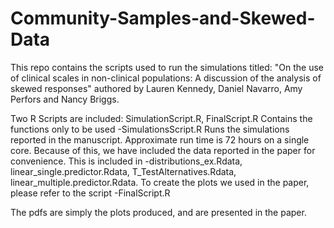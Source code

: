# Community-Samples-and-Skewed-Data
This repo contains the scripts used to run the simulations titled: "On the use of clinical scales in non-clinical populations: A discussion of the analysis of skewed responses" authored by Lauren Kennedy, Daniel Navarro, Amy Perfors and Nancy Briggs.

Two R Scripts are included: SimulationScript.R, FinalScript.R
Contains the functions only to be used -SimulationsScript.R Runs the simulations reported in the manuscript. Approximate run time is 72 hours on a single core. Because of this, we have included the data reported in the paper for convenience. This is included in -distributions_ex.Rdata, linear_single.predictor.Rdata, T_TestAlternatives.Rdata, linear_multiple.predictor.Rdata. To create the plots we used in the paper, please refer to the script -FinalScript.R

The pdfs are simply the plots produced, and are presented in the paper.
